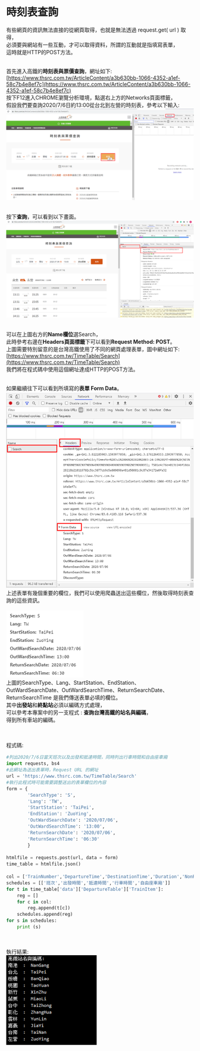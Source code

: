# 時刻表查詢
有些網頁的資訊無法直接的從網頁取得，也就是無法透過 request.get( url ) 取得，
<br>必須要與網站有一些互動，才可以取得資料，所謂的互動就是指填寫表單，
<br>這時就是HTTP的POST方法。

<br>首先進入高鐵的**時刻表與票價查詢**，網址如下:<br>
 [https://www.thsrc.com.tw/ArticleContent/a3b630bb-1066-4352-a1ef-58c7b4e8ef7c](https://www.thsrc.com.tw/ArticleContent/a3b630bb-1066-4352-a1ef-58c7b4e8ef7c)
<br>按下F12進入CHROME瀏覽分析環境，點選右上方的Networks頁面標籤，
<br>假設我們要查詢2020/7/6日約13:00從台北到左營的時刻表，參考以下輸入:
![image](readme_data/1.png)

<br>按下**查詢**，可以看到以下畫面。
![image](readme_data/2.png)

<br>可以在上圖右方的**Name欄位**選Search，
<br>此時參考右邊在**Headers頁面標籤**下可以看到**Request Method: POST**。
<br>上圖需要特別留意的是台灣高鐵使用了不同的網頁處理表單，圖中網址如下:<br>
 [https://www.thsrc.com.tw/TimeTable/Search](https://www.thsrc.com.tw/TimeTable/Search)
 <br>我們將在程式碼中使用這個網址達成HTTP的POST方法。

<br>如果繼續往下可以看到所填寫的**表單 Form Data**。
![image](readme_data/3.png)
<br>上述表單有幾個重要的欄位，我們可以使用爬蟲送出這些欄位，然後取得時刻表查詢的這些資訊。
<br>
<br>
![image](readme_data/4.png)
<br>上圖的SearchType、Lang、StartStation、EndStation、OutWardSearchDate、OutWardSearchTime、ReturnSearchDate、ReturnSearchTime 是我們傳送表單必填的欄位。
<br>其中**出發站**和**終點站**必須以編碼方式處理，
<br>可以參考本專案中的另一支程式 : **查詢台灣高鐵的站名與編碼**，
<br>得到所有車站的編碼。


<br><br>程式碼:<br>
```python
#列出2020/7/6日當天班次以及出發和抵達時間，同時列出行車時間和自由座車廂
import requests, bs4
#此網址為送出表單時，Request URL 的網址
url = 'https://www.thsrc.com.tw/TimeTable/Search'
#執行此程式時可能需要調整送出的表單欄位的內容
form = {
        'SearchType': 'S',
        'Lang': 'TW',
        'StartStation': 'TaiPei',
        'EndStation': 'ZuoYing',
        'OutWardSearchDate': '2020/07/06',
        'OutWardSearchTime': '13:00',
        'ReturnSearchDate': '2020/07/06',
        'ReturnSearchTime': '06:30'
        }

htmlfile = requests.post(url, data = form)
time_table = htmlfile.json()

col = ['TrainNumber','DepartureTime','DestinationTime','Duration','NonReservedCar']
schedules = [['班次','出發時間','抵達時間','行車時間','自由座車廂']]
for t in time_table['data']['DepartureTable']['TrainItem']:
    reg = []
    for c in col:
        reg.append(t[c])
    schedules.append(reg)
for s in schedules:
    print (s)
```
<br><br>執行結果:<br>
![image](readme_data/5.png)
